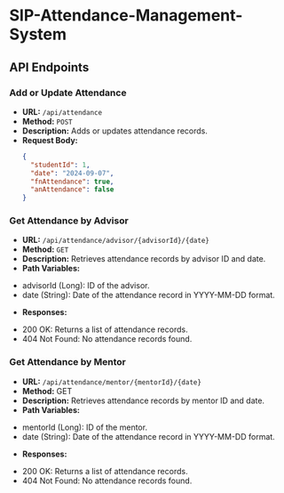 # SIP-Attendance-Management-System
## API Endpoints

### Add or Update Attendance
- **URL:** `/api/attendance`
- **Method:** `POST`
- **Description:** Adds or updates attendance records.
- **Request Body:**
  ```json
  {
    "studentId": 1,
    "date": "2024-09-07",
    "fnAttendance": true,
    "anAttendance": false
  }
  
### Get Attendance by Advisor
- **URL:** `/api/attendance/advisor/{advisorId}/{date}`
- **Method:** `GET`
- **Description:**  Retrieves attendance records by advisor ID and date.
- **Path Variables:**
+ advisorId (Long): ID of the advisor.
+ date (String): Date of the attendance record in YYYY-MM-DD format.
- **Responses:**
+ 200 OK: Returns a list of attendance records.
+ 404 Not Found: No attendance records found.

### Get Attendance by Mentor
- **URL:** `/api/attendance/mentor/{mentorId}/{date}`
- **Method:** GET
- **Description:** Retrieves attendance records by mentor ID and date.
- **Path Variables:**
+ mentorId (Long): ID of the mentor.
+ date (String): Date of the attendance record in YYYY-MM-DD format.
- **Responses:**
+ 200 OK: Returns a list of attendance records.
+ 404 Not Found: No attendance records found.